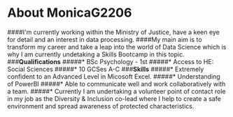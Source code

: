 # **About MonicaG2206**
####I'm currently working within the Ministry of Justice, have a keen eye for detail and an interest in data processing.
####My main aim is to transform my career and take a leap into the world of Data Science which is why I am currently undetaking a Skills Bootcamp in this topic.
###__Qualifications__
#####* BSc Psychology - 1st
#####* Access to HE: Social Sciences
#####* 10 GCSes A-C
###__Skills__
#####* Extremely confident to an Advanced Level in Micosoft Excel.
#####* Understanding of PowerBI
#####* Able to communicate well and work collaboratively with a team.
#####* Currently I am undertaking a volunteer point of contact role in my job as the Diversity & Inclusion co-lead where I help to create a safe environment and spread awareness of protected characteristics.




<!--
**MonicaG2206/MonicaG2206** is a ✨ _special_ ✨ repository because its `README.md` (this file) appears on your GitHub profile.

Here are some ideas to get you started:

- 🔭 I’m currently working on ...
- 🌱 I’m currently learning ...
- 👯 I’m looking to collaborate on ...
- 🤔 I’m looking for help with ...
- 💬 Ask me about ...
- 📫 How to reach me: ...
- 😄 Pronouns: ...
- ⚡ Fun fact: ...
-->
